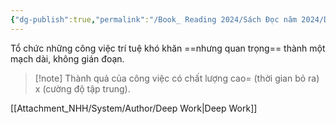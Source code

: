 ```yaml
---
{"dg-publish":true,"permalink":"/Book_ Reading 2024/Sách Đọc năm 2024/Deep Work/Công thức hiệu suất/","dgPassFrontmatter":true,"noteIcon":"2","created":"2024-01-03T07:29:03.886+07:00","updated":"2024-01-15T13:27:26.000+07:00"}
---
```


Tổ chức những công việc trí tuệ khó khăn ==nhưng quan trọng== thành một mạch dài, không gián đoạn.
> [!note] Thành quả của công việc có chất lượng cao= (thời gian bỏ ra) x (cường độ tập trung).

[[Attachment_NHH/System/Author/Deep Work\|Deep Work]]